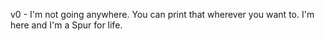 v0 - I'm not going anywhere. You can print that wherever you want to. I'm here and I'm a Spur for life.

